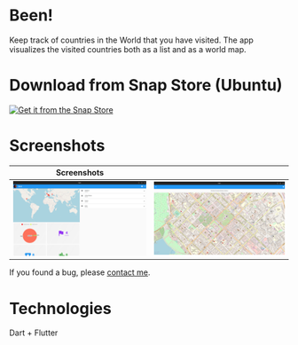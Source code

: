 # Been!

Keep track of countries in the World that you have visited. The app visualizes the visited countries both as a list and as a world map.

# Download from Snap Store (Ubuntu)

[![Get it from the Snap Store](https://snapcraft.io/static/images/badges/en/snap-store-black.svg)](https://snapcraft.io/been)

# Screenshots

|                 Screenshots                 |                                             |
| :-----------------------------------------: | :-----------------------------------------: |
| <img src="screenshots/s1.png" width="250"/> | <img src="screenshots/s2.png" width="250"/> |

If you found a bug, please [contact me](http://andre-i.eu/#contactme).


# Technologies

Dart + Flutter
